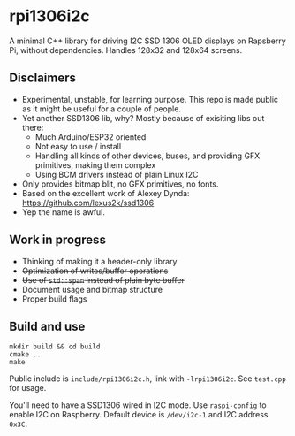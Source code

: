 # rpi1306i2c

A minimal C++ library for driving I2C SSD 1306 OLED displays on Rapsberry Pi, without dependencies.
Handles 128x32 and 128x64 screens.

## Disclaimers

- Experimental, unstable, for learning purpose. This repo is made public as it might be useful for a couple of people.
- Yet another SSD1306 lib, why? Mostly because of exisiting libs out there:
    - Much Arduino/ESP32 oriented
    - Not easy to use / install
    - Handling all kinds of other devices, buses, and providing GFX primitives, making them complex
    - Using BCM drivers instead of plain Linux I2C
- Only provides bitmap blit, no GFX primitives, no fonts.
- Based on the excellent work of Alexey Dynda: https://github.com/lexus2k/ssd1306
- Yep the name is awful.

## Work in progress

- Thinking of making it a header-only library
- ~~Optimization of writes/buffer operations~~
- ~~Use of `std::span` instead of plain byte buffer~~
- Document usage and bitmap structure
- Proper build flags

## Build and use

```
mkdir build && cd build
cmake ..
make
```

Public include is `include/rpi1306i2c.h`, link with `-lrpi1306i2c`.
See `test.cpp` for usage.

You'll need to have a SSD1306 wired in I2C mode. Use `raspi-config` to enable I2C on Raspberry. Default device is `/dev/i2c-1` and I2C address `0x3C`.
